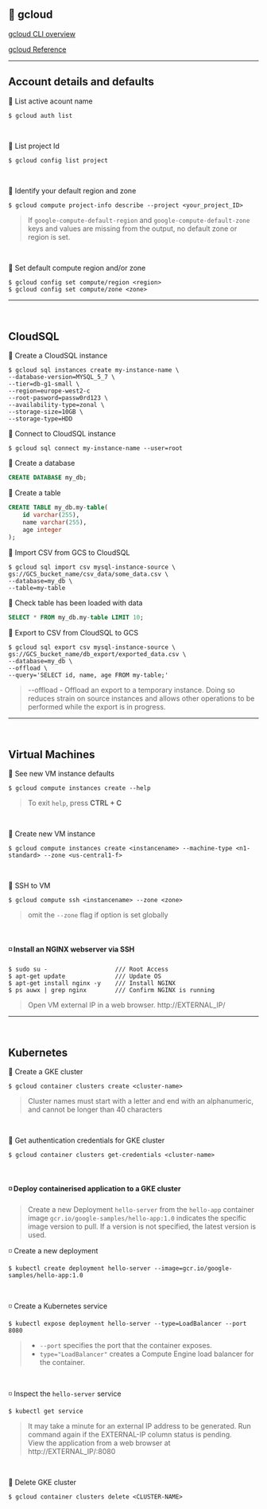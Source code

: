 ## :large_orange_diamond: gcloud

[gcloud CLI overview](https://cloud.google.com/sdk/gcloud)

[gcloud Reference](https://cloud.google.com/sdk/gcloud/reference)

---
## Account details and defaults
:small_orange_diamond:
List active acount name
```shell
$ gcloud auth list
```
<br>

:small_orange_diamond:
List project Id
```shell
$ gcloud config list project
```
<br>

:small_orange_diamond:
Identify your default region and zone
```shell
$ gcloud compute project-info describe --project <your_project_ID>
```
> If `google-compute-default-region` and `google-compute-default-zone` keys and values are missing from the output, no default zone or region is set.
<br>

:small_orange_diamond:
Set default compute region and/or zone
```shell
$ gcloud config set compute/region <region>
$ gcloud config set compute/zone <zone>
```
---
<br>

## CloudSQL
:small_orange_diamond:
Create a CloudSQL instance
```shell
$ gcloud sql instances create my-instance-name \
--database-version=MYSQL_5_7 \
--tier=db-g1-small \
--region=europe-west2-c
--root-pasword=passw0rd123 \
--availability-type=zonal \
--storage-size=10GB \
--storage-type=HDD
```

:small_orange_diamond:
Connect to CloudSQL instance
```shell
$ gcloud sql connect my-instance-name --user=root
```

:small_orange_diamond:
Create a database
```SQL
CREATE DATABASE my_db;
```

:small_orange_diamond:
Create a table
```SQL
CREATE TABLE my_db.my-table(
    id varchar(255),
    name varchar(255),
    age integer
);
```
:small_orange_diamond:
Import CSV from GCS to CloudSQL
```shell
$ gcloud sql import csv mysql-instance-source \
gs://GCS_bucket_name/csv_data/some_data.csv \
--database=my_db \
--table=my-table
```

:small_orange_diamond:
Check table has been loaded with data
```SQL
SELECT * FROM my_db.my-table LIMIT 10;
```

:small_orange_diamond:
Export to CSV from CloudSQL to GCS
```shell
$ gcloud sql export csv mysql-instance-source \
gs://GCS_bucket_name/db_export/exported_data.csv \
--database=my_db \
--offload \
--query='SELECT id, name, age FROM my-table;'
```
> --offload - Offload an export to a temporary instance. Doing so reduces strain on source instances and allows other operations to be performed while the export is in progress.

---
<br>

## Virtual Machines
:small_orange_diamond:
See new VM instance defaults
```shell
$ gcloud compute instances create --help
```
> To exit `help`, press **CTRL + C**
<br>

:small_orange_diamond:
Create new VM instance
```shell
$ gcloud compute instances create <instancename> --machine-type <n1-standard> --zone <us-central1-f>
```
<br>

:small_orange_diamond:
SSH to VM
```shell
$ gcloud compute ssh <instancename> --zone <zone>
```
> omit the `--zone` flag if option is set globally
<br>

#### :white_medium_small_square: Install an NGINX webserver via SSH

```shell
$ sudo su -                   /// Root Access
$ apt-get update              /// Update OS
$ apt-get install nginx -y    /// Install NGINX
$ ps auwx | grep nginx        /// Confirm NGINX is running
```
> Open VM external IP in a web browser.
> http://EXTERNAL_IP/
---
<br>

## Kubernetes

:small_orange_diamond:
Create a GKE cluster
```shell
$ gcloud container clusters create <cluster-name>
```
> Cluster names must start with a letter and end with an alphanumeric, and cannot be longer than 40 characters
<br>

:small_orange_diamond:
Get authentication credentials for GKE cluster
```shell
$ gcloud container clusters get-credentials <cluster-name>
```
<br>

#### :white_medium_small_square: Deploy containerised application to a GKE cluster

> Create a new Deployment `hello-server` from the `hello-app` container image
> `gcr.io/google-samples/hello-app:1.0` indicates the specific image version to pull. If a version is not specified, the latest version is used.

:white_medium_small_square:
Create a new deployment
```shell
$ kubectl create deployment hello-server --image=gcr.io/google-samples/hello-app:1.0
```
<br>

:white_medium_small_square:
Create a Kubernetes service
```shell
$ kubectl expose deployment hello-server --type=LoadBalancer --port 8080
```
> * `--port` specifies the port that the container exposes.<br>
> * `type="LoadBalancer"` creates a Compute Engine load balancer for the container.
<br>

:white_medium_small_square:
Inspect the `hello-server` service
```shell
$ kubectl get service
```
> It may take a minute for an external IP address to be generated. Run command again if the EXTERNAL-IP column status is pending. <br>
> View the application from a web browser at http://EXTERNAL_IP/:8080
<br>

:small_orange_diamond:
Delete GKE cluster
```shell
$ gcloud container clusters delete <CLUSTER-NAME>
```
<br>